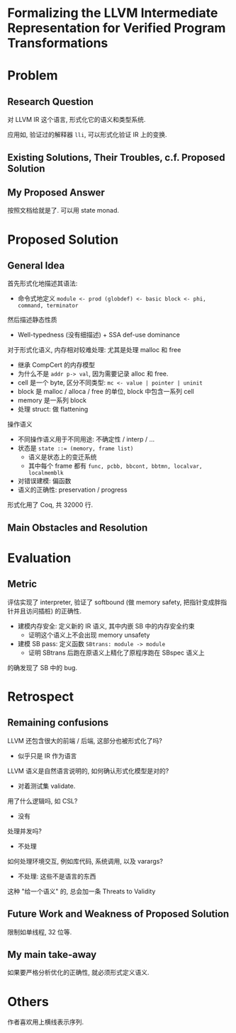 # Formalizing the LLVM Intermediate Representation for Verified Program Transformations

# Problem
## Research Question
对 LLVM IR 这个语言, 形式化它的语义和类型系统.

应用如, 验证过的解释器 `lli`, 可以形式化验证 IR 上的变换.

## Existing Solutions, Their Troubles, c.f. Proposed Solution

## My Proposed Answer
按照文档给就是了. 可以用 state monad.


# Proposed Solution
## General Idea
首先形式化地描述其语法:
* 命令式地定义 `module <- prod (globdef) <- basic block <- phi, command, terminator`

然后描述静态性质
* Well-typedness (没有细描述) + SSA def-use dominance

对于形式化语义, 内存相对较难处理: 尤其是处理 malloc 和 free
* 继承 CompCert 的内存模型
* 为什么不是 `addr p-> val`, 因为需要记录 alloc 和 free.
* cell 是一个 byte, 区分不同类型: `mc <- value | pointer | uninit`
* block 是 malloc / alloca / free 的单位, block 中包含一系列 cell
* memory 是一系列 block
* 处理 struct: 做 flattening

操作语义
* 不同操作语义用于不同用途: 不确定性 / interp / ...
* 状态是 `state ::= (memory, frame list)`
  - 语义是状态上的变迁系统
  - 其中每个 frame 都有 `func, pcbb, bbcont, bbtmn, localvar, localmemblk`
* 对错误建模: 偏函数
* 语义的正确性: preservation / progress

形式化用了 Coq, 共 32000 行.

## Main Obstacles and Resolution



# Evaluation
## Metric
评估实现了 interpreter, 验证了 softbound
(做 memory safety, 把指针变成胖指针并且访问插桩) 的正确性.

* 建模内存安全: 定义新的 IR 语义, 其中内嵌 SB 中的内存安全约束
  - 证明这个语义上不会出现 memory unsafety
* 建模 SB pass: 定义函数 `SBtrans: module -> module`
  - 证明 SBtrans 后跑在原语义上精化了原程序跑在 SBspec 语义上

的确发现了 SB 中的 bug.

# Retrospect
## Remaining confusions
LLVM 还包含很大的前端 / 后端, 这部分也被形式化了吗?
* 似乎只是 IR 作为语言

LLVM 语义是自然语言说明的, 如何确认形式化模型是对的?
* 对着测试集 validate.

用了什么逻辑吗, 如 CSL?
* 没有

处理并发吗?
* 不处理

如何处理环境交互, 例如库代码, 系统调用, 以及 varargs?
* 不处理: 这些不是语言的东西

这种 "给一个语义" 的, 总会加一条 Threats to Validity

## Future Work and Weakness of Proposed Solution
限制如单线程, 32 位等.

## My main take-away
如果要严格分析优化的正确性, 就必须形式定义语义.


# Others
作者喜欢用上横线表示序列.
